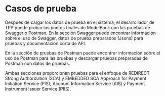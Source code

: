 # Casos de prueba

Después de cargar los datos de prueba en el sistema, el desarrollador de TPP puede probar los puntos finales de ModelBank con las pruebas de Swagger o Postman. En la sección Swagger puede encontrar información sobre el uso de Swagger, datos de prueba preparados (Jsons) para pruebas y documentación corta de API.

En la sección de pruebas de Postman puede encontrar información sobre el uso de Postman para las pruebas y descargar pruebas preparadas de Postman con datos de pruebas.

Ambas secciones proporcionan pruebas para el enfoque de REDIRECT Strong Authorization (SCA) y EMBEDDED SCA Approach for Payment Initiation Service (PIS), Account Information Service (AIS) y Payment Instrument Issuer Service (PIIS).
